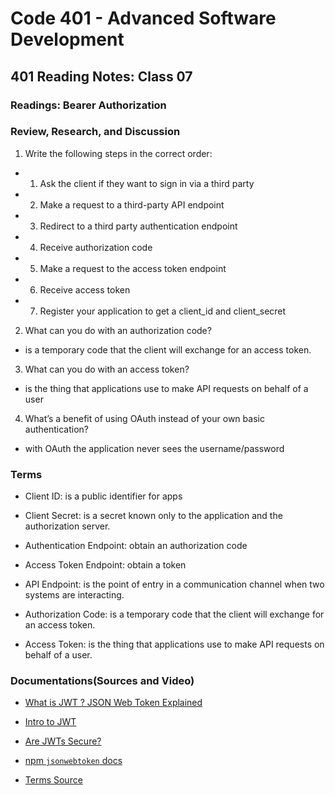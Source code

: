 # Code 401 - Advanced Software Development

## 401 Reading Notes: Class 07

### Readings: Bearer Authorization

### Review, Research, and Discussion

1. Write the following steps in the correct order:

  - 1. Ask the client if they want to sign in via a third party
  - 2. Make a request to a third-party API endpoint
  - 3. Redirect to a third party authentication endpoint
  - 4. Receive authorization code
  - 5. Make a request to the access token endpoint
  - 6. Receive access token 
  - 7. Register your application to get a client_id and client_secret
  

2. What can you do with an authorization code?

  - is a temporary code that the client will exchange for an access token.

3. What can you do with an access token?

  - is the thing that applications use to make API requests on behalf of a user

4. What’s a benefit of using OAuth instead of your own basic authentication?

  - with OAuth the application never sees the username/password

### Terms

- Client ID: is a public identifier for apps

- Client Secret: is a secret known only to the application and the authorization server.

- Authentication Endpoint: obtain an authorization code

- Access Token Endpoint: obtain a token 

- API Endpoint: is the point of entry in a communication channel when two systems are interacting.

- Authorization Code: is a temporary code that the client will exchange for an access token.

- Access Token: is the thing that applications use to make API requests on behalf of a user.

### Documentations(Sources and Video)

- [What is JWT ? JSON Web Token Explained](https://www.youtube.com/watch?v=926mknSW9Lo)

- [Intro to JWT](https://jwt.io/introduction/)

- [Are JWTs Secure?](https://stackoverflow.com/questions/27301557/if-you-can-decode-jwt-how-are-they-secure)

- [npm `jsonwebtoken` docs](https://www.npmjs.com/package/jsonwebtoken)

- [Terms Source](https://www.oauth.com/)
